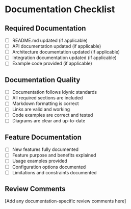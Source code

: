 # Documentation Checklist

## Required Documentation

- [ ] README.md updated (if applicable)
- [ ] API documentation updated (if applicable)
- [ ] Architecture documentation updated (if applicable)
- [ ] Integration documentation updated (if applicable)
- [ ] Example code provided (if applicable)

## Documentation Quality

- [ ] Documentation follows Idynic standards
- [ ] All required sections are included
- [ ] Markdown formatting is correct
- [ ] Links are valid and working
- [ ] Code examples are correct and tested
- [ ] Diagrams are clear and up-to-date

## Feature Documentation

- [ ] New features fully documented
- [ ] Feature purpose and benefits explained
- [ ] Usage examples provided
- [ ] Configuration options documented
- [ ] Limitations and constraints documented

## Review Comments

[Add any documentation-specific review comments here]